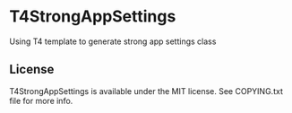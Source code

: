 T4StrongAppSettings
===================

Using T4 template to generate strong app settings class


## License

T4StrongAppSettings is available under the MIT license. See COPYING.txt file for more info.
